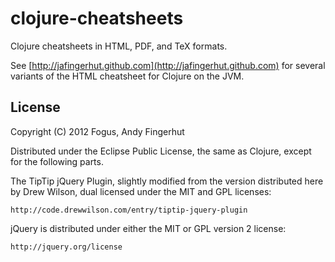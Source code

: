 # clojure-cheatsheets

Clojure cheatsheets in HTML, PDF, and TeX formats.

See [http://jafingerhut.github.com](http://jafingerhut.github.com) for
several variants of the HTML cheatsheet for Clojure on the JVM.

## License

Copyright (C) 2012 Fogus, Andy Fingerhut

Distributed under the Eclipse Public License, the same as Clojure,
except for the following parts.

The TipTip jQuery Plugin, slightly modified from the version
distributed here by Drew Wilson, dual licensed under the MIT and GPL
licenses:

    http://code.drewwilson.com/entry/tiptip-jquery-plugin

jQuery is distributed under either the MIT or GPL version 2 license:

    http://jquery.org/license
